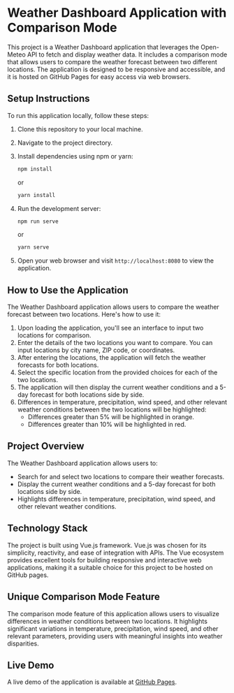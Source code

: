 # Weather Dashboard Application with Comparison Mode

This project is a Weather Dashboard application that leverages the Open-Meteo API to fetch and display weather data. It includes a comparison mode that allows users to compare the weather forecast between two different locations. The application is designed to be responsive and accessible, and it is hosted on GitHub Pages for easy access via web browsers.

## Setup Instructions

To run this application locally, follow these steps:

1. Clone this repository to your local machine.
2. Navigate to the project directory.
3. Install dependencies using npm or yarn:

    ```bash
    npm install
    ```

   or

    ```bash
    yarn install
    ```

4. Run the development server:

    ```bash
    npm run serve
    ```

   or

    ```bash
    yarn serve
    ```

5. Open your web browser and visit `http://localhost:8080` to view the application.

## How to Use the Application

The Weather Dashboard application allows users to compare the weather forecast between two locations. Here's how to use it:

1. Upon loading the application, you'll see an interface to input two locations for comparison.
2. Enter the details of the two locations you want to compare. You can input locations by city name, ZIP code, or coordinates.
3. After entering the locations, the application will fetch the weather forecasts for both locations.
4. Select the specific location from the provided choices for each of the two locations.
5. The application will then display the current weather conditions and a 5-day forecast for both locations side by side.
6. Differences in temperature, precipitation, wind speed, and other relevant weather conditions between the two locations will be highlighted:
   - Differences greater than 5% will be highlighted in orange.
   - Differences greater than 10% will be highlighted in red.

## Project Overview

The Weather Dashboard application allows users to:

- Search for and select two locations to compare their weather forecasts.
- Display the current weather conditions and a 5-day forecast for both locations side by side.
- Highlights differences in temperature, precipitation, wind speed, and other relevant weather conditions.

## Technology Stack

The project is built using Vue.js framework. Vue.js was chosen for its simplicity, reactivity, and ease of integration with APIs. The Vue ecosystem provides excellent tools for building responsive and interactive web applications, making it a suitable choice for this project to be hosted on GitHub pages.

## Unique Comparison Mode Feature

The comparison mode feature of this application allows users to visualize differences in weather conditions between two locations. It highlights significant variations in temperature, precipitation, wind speed, and other relevant parameters, providing users with meaningful insights into weather disparities.

## Live Demo

A live demo of the application is available at [GitHub Pages](https://brumple.github.io/).
